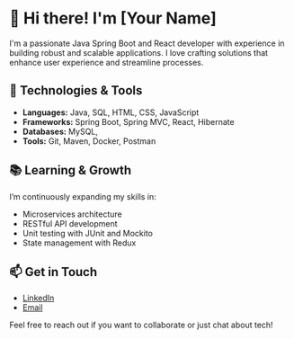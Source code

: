 # 👋 Hi there! I'm [Your Name]

I'm a passionate Java Spring Boot and React developer with experience in building robust and scalable applications. I love crafting solutions that enhance user experience and streamline processes.

## 🚀 Technologies & Tools

- **Languages:** Java, SQL, HTML, CSS, JavaScript
- **Frameworks:** Spring Boot, Spring MVC, React, Hibernate
- **Databases:** MySQL, 
- **Tools:** Git, Maven, Docker, Postman

## 📚 Learning & Growth

I’m continuously expanding my skills in:
- Microservices architecture
- RESTful API development
- Unit testing with JUnit and Mockito
- State management with Redux

## 📫 Get in Touch

- [LinkedIn](www.linkedin.com/in/abhishek-sde1)
- [Email](mailto:abhishek3006kumar@gmail.com)

Feel free to reach out if you want to collaborate or just chat about tech!

<!---
abhisheksde1/abhisheksde1 is a ✨ special ✨ repository because its `README.md` (this file) appears on your GitHub profile.
You can click the Preview link to take a look at your changes.
--->
